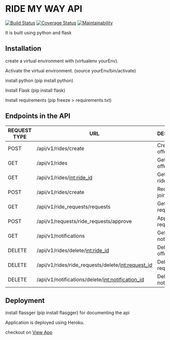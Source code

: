 # RIDE MY WAY API

[![Build Status](https://api.travis-ci.org/marthamareal/ride-my-way-API.svg?branch=feature)](https://travis-ci.org/marthamareal/ride-my-way-API.svg?branch=feature)
[![Coverage Status](https://coveralls.io/repos/github/marthamareal/ride-my-way-API/badge.svg?branch=feature)](https://coveralls.io/github/marthamareal/ride-my-way-API?branch=feature)
[![Maintainability](https://api.codeclimate.com/v1/badges/881bb003dd26c80d3fc4/maintainability)](https://codeclimate.com/github/marthamareal/ride-my-way-API/maintainability)

It is built using python and flask

## Installation

create a virtual environment with (virtualenv yourEnv).

Activate the virtual environment. (source yourEnv/bin/activate)

install python (pip install python)

Install Flask (pip install flask)

Install requirements (pip freeze > requirements.txt)

## Endpoints in the API

|REQUEST TYPE| URL | DESCRIPTION |
|------------|-----|-------------|
|POST| /api/v1/rides/create |Create ride offer|
|GET| /api/v1/rides |Get all ride offers|
|GET| /api/v1/rides/<int:ride_id> |Get specific ride|
|POST| /api/v1/rides/create |Request to join ride|
|GET| /api/v1/ride_requests/requests |Get all ride requests|
|POST| /api/v1/requests/ride_requests/approve |Approve ride request|
|GET| /api/v1/notifications |Get all notifications|
|DELETE| /api/v1/rides/delete/<int:ride_id>|Delete ride offer|
|DELETE| /api/v1/rides/ride_requests/delete/<int:request_id> |Delete ride request|
|DELETE| /api/v1/notifications/delete/<int:notification_id> |Delete notification|

## Deployment

install flassger (pip install flasgger) for documenting the api

Application is deployed using Heroku.

checkout on [View App](https://ride-my-way-v1-api.herokuapp.com)
